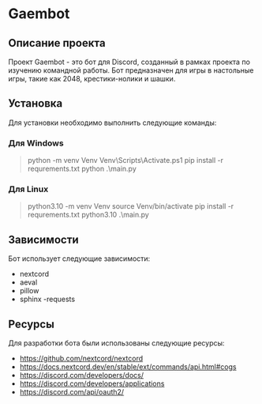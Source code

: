 # Gaembot

## Описание проекта

Проект Gaembot - это бот для Discord, созданный в рамках проекта по изучению командной работы. Бот предназначен для игры в настольные игры, такие как 2048, крестики-нолики и шашки.

## Установка

Для установки необходимо выполнить следующие команды:

### Для Windows

> python -m venv Venv 
> Venv\Scripts\Activate.ps1
> pip install -r requrements.txt
> python .\main.py

### Для Linux

> python3.10 -m venv Venv 
> source Venv/bin/activate
> pip install -r requrements.txt
> python3.10 .\main.py

## Зависимости

Бот использует следующие зависимости:

- nextcord
- aeval
- pillow
- sphinx
-requests

## Ресурсы

Для разработки бота были использованы следующие ресурсы:

- https://github.com/nextcord/nextcord
- https://docs.nextcord.dev/en/stable/ext/commands/api.html#cogs
- https://discord.com/developers/docs/
- https://discord.com/developers/applications
- https://discord.com/api/oauth2/